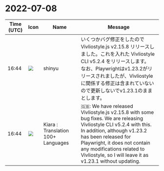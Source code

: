 # 2022-07-08

|Time (UTC)|Icon|Name|Message|
|---|---|---|---|
|16:44|![](https://avatars.slack-edge.com/2018-04-27/354445776386_e258f5ed5ba887b08668_72.jpg)|shinyu|いくつかバグ修正をしたので Vivliostyle.js v2.15.8 リリースしました。これを入れた Vivliostyle CLI v5.2.4 をリリースします。<br>なお、Playwrightはv1.23.2がリリースされましたが、Vivliostyleに関係する修正は含まれていないので更新しないでv1.23.1のままとします。|
|16:44|![](https://avatars.slack-edge.com/2021-08-02/2324149410423_2aa7423c4133ecb9f168_72.png)|Kiara : Translation 100+ Languages|🇬🇧: We have released Vivliostyle.js v2.15.8 with some bug fixes. We are releasing Vivliostyle CLI v5.2.4 with this.<br>In addition, although v1.23.2 has been released for Playwright, it does not contain any modifications related to Vivliostyle, so I will leave it as v1.23.1 without updating.|
